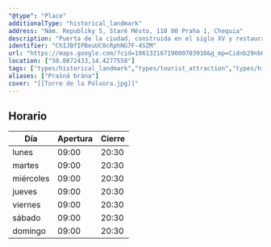 ```yaml
---
"@type": "Place"
additionalType: "historical_landmark"
address: "Nám. Republiky 5, Staré Město, 110 00 Praha 1, Chequia"
description: "Puerta de la ciudad, construida en el siglo XV y restaurada después de sufrir daños en la Batalla de Praga."
identifier: "ChIJBfIPBeuUC0cRphNG7F-4SZM"
url: "https://maps.google.com/?cid=10613216719000703910&g_mp=Cidnb29nbGUubWFwcy5wbGFjZXMudjEuUGxhY2VzLlNlYXJjaFRleHQQABgEIAA"
location: ["50.0872433,14.4277558"]
tags: ["types/historical_landmark","types/tourist_attraction","types/historical_place","types/point_of_interest","types/establishment"]
aliases: ["Prašná brána"]
cover: "[[Torre de la Pólvora.jpg]]"
---
```


## Horario

| Día  | Apertura  | Cierre  |
|---|---|---|
| lunes | 09:00 | 20:30 |
| martes | 09:00 | 20:30 |
| miércoles | 09:00 | 20:30 |
| jueves | 09:00 | 20:30 |
| viernes | 09:00 | 20:30 |
| sábado | 09:00 | 20:30 |
| domingo | 09:00 | 20:30 |